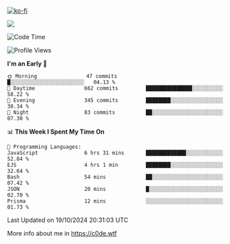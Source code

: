 [![ko-fi](https://ko-fi.com/img/githubbutton_sm.svg)](https://ko-fi.com/Z8Z4Y2LKX)

<a href="https://wakatime.com"><img src="https://wakatime.com/share/@c0dezin/b7f18a7c-ab3a-40b8-8bc7-b1b7bf71f1d6.svg" /></a>

<!--START_SECTION:waka-->
![Code Time](http://img.shields.io/badge/Code%20Time-129%20hrs%2025%20mins-blue)

![Profile Views](http://img.shields.io/badge/Profile%20Views-0-blue)

**I'm an Early 🐤** 

```text
🌞 Morning                47 commits          █░░░░░░░░░░░░░░░░░░░░░░░░   04.13 % 
🌆 Daytime                662 commits         ███████████████░░░░░░░░░░   58.22 % 
🌃 Evening                345 commits         ████████░░░░░░░░░░░░░░░░░   30.34 % 
🌙 Night                  83 commits          ██░░░░░░░░░░░░░░░░░░░░░░░   07.30 % 
```


📊 **This Week I Spent My Time On** 

```text
💬 Programming Languages: 
JavaScript               6 hrs 31 mins       █████████████░░░░░░░░░░░░   52.84 % 
EJS                      4 hrs 1 min         ████████░░░░░░░░░░░░░░░░░   32.64 % 
Bash                     54 mins             ██░░░░░░░░░░░░░░░░░░░░░░░   07.42 % 
JSON                     20 mins             █░░░░░░░░░░░░░░░░░░░░░░░░   02.70 % 
Prisma                   12 mins             ░░░░░░░░░░░░░░░░░░░░░░░░░   01.73 % 
```


 Last Updated on 19/10/2024 20:31:03 UTC
<!--END_SECTION:waka-->

More info about me in https://c0de.wtf
